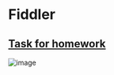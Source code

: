 # Fiddler

## [Task for homework](https://docs.google.com/document/d/1nfTtKdZu4HaQoFvOly8tHLACJvvnyjQyiMKT5-gNTic/edit?usp=share_link)

![image](https://github.com/user-attachments/assets/e18a50fc-5047-451e-8c51-ea2ec2d1a625)
